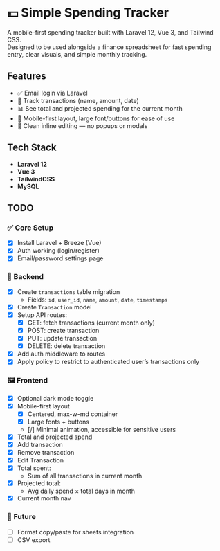 # 💵 Simple Spending Tracker

A mobile-first spending tracker built with Laravel 12, Vue 3, and Tailwind CSS.  
Designed to be used alongside a finance spreadsheet for fast spending entry, clear visuals, and simple monthly tracking.

## Features

- ✅ Email login via Laravel
- 📆 Track transactions (name, amount, date)
- 📊 See total and projected spending for the current month
- 📱 Mobile-first layout, large font/buttons for ease of use
- 🧠 Clean inline editing — no popups or modals

## Tech Stack

- **Laravel 12**
- **Vue 3**
- **TailwindCSS**
- **MySQL**

## TODO

### ✅ Core Setup

- [x] Install Laravel + Breeze (Vue)
- [x] Auth working (login/register)
- [x] Email/password settings page

### 🧱 Backend

- [x] Create `transactions` table migration
     - Fields: `id`, `user_id`, `name`, `amount`, `date`, `timestamps`
- [x] Create `Transaction` model
- [x] Setup API routes:
     - [x] GET: fetch transactions (current month only)
     - [x] POST: create transaction
     - [x] PUT: update transaction
     - [x] DELETE: delete transaction
- [x] Add auth middleware to routes
- [x] Apply policy to restrict to authenticated user’s transactions only

### 🖼️ Frontend

- [x] Optional dark mode toggle
- [x] Mobile-first layout
     - [x] Centered, max-w-md container
     - [x] Large fonts + buttons
     - [/] Minimal animation, accessible for sensitive users
- [x] Total and projected spend
- [x] Add transaction
- [x] Remove transaction
- [x] Edit Transaction
- [x] Total spent:
     - Sum of all transactions in current month
- [x] Projected total:
     - Avg daily spend × total days in month
- [x] Current month nav

### 🧪 Future

- [ ] Format copy/paste for sheets integration
- [ ] CSV export
